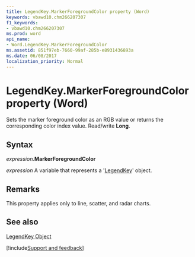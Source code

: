 ```yaml
---
title: LegendKey.MarkerForegroundColor property (Word)
keywords: vbawd10.chm266207307
f1_keywords:
- vbawd10.chm266207307
ms.prod: word
api_name:
- Word.LegendKey.MarkerForegroundColor
ms.assetid: 851f97eb-7660-99af-285b-e8931436893a
ms.date: 06/08/2017
localization_priority: Normal
---
```



# LegendKey.MarkerForegroundColor property (Word)

Sets the marker foreground color as an RGB value or returns the corresponding color index value. Read/write  **Long**.


## Syntax

_expression_.**MarkerForegroundColor**

 _expression_ A variable that represents a '[LegendKey](Word.LegendKey.md)' object.


## Remarks

 This property applies only to line, scatter, and radar charts.


## See also


[LegendKey Object](Word.LegendKey.md)

[!include[Support and feedback](~/includes/feedback-boilerplate.md)]